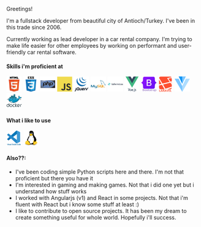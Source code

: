 Greetings! 

I'm a fullstack developer from beautiful city of Antioch/Turkey. I've been in this trade since 2006.

Currently working as lead developer in a car rental company. I'm trying to make life easier for other employees by working on performant and user-friendly car rental software.

#### Skills i'm proficient at
<div>
  <img src="./html5-original-wordmark.svg" width="40" heigh="40" />
  <img src="./css3-original-wordmark.svg" width="40" heigh="40" />
  <img src="./php-original.svg" width="40" heigh="40" />
  <img src="./javascript-original.svg" width="40" heigh="40" />
  <img src="./jquery-original-wordmark.svg" width="40" heigh="40" />
  <img src="./mysql-original-wordmark.svg" width="40" heigh="40" />
  <img src="./tailwindcss-original-wordmark.svg" width="40" heigh="40" />
  <img src="./vuejs-original-wordmark.svg" width="40" heigh="40" />
  <img src="./bootstrap-original-wordmark.svg" width="40" heigh="40" />
  <img src="./laravel-plain-wordmark.svg" width="40" heigh="40" />
  <img src="./vuetify-original.svg" width="40" heigh="40" />
  <img src="./docker-original-wordmark.svg" width="40" heigh="40" />
</div>


#### What i like to use
<div>
  <img src="./vscode-original-wordmark.svg" width="40" height="40" />
  <img src="./linux-original.svg" width="40" height="40" />
</div>


#### Also??:
* I've been coding simple Python scripts here and there. I'm not that proficient but there you have it
* I'm interested in gaming and making games. Not that i did one yet but i understand how stuff works
* I worked with Angularjs (v1) and React in some projects. Not that i'm fluent with React but i know some stuff at least :)
* I like to contribute to open source projects. It has been my dream to create something useful for whole world. Hopefully i'll success.


